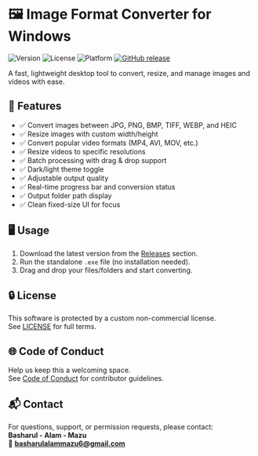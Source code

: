 # 🖼️ Image Format Converter for Windows

![Version](https://img.shields.io/badge/version-v1.0.0-blue)
![License](https://img.shields.io/badge/license-Custom%20Non--Commercial-red)
![Platform](https://img.shields.io/badge/platform-Windows%2010%2F11-lightgrey)
[![GitHub release](https://img.shields.io/github/v/release/basharulalammazu/image-format-converter?label=latest)](https://github.com/basharulalammazu/imageformatconverter-windows/releases)


A fast, lightweight desktop tool to convert, resize, and manage images and videos with ease.

## 🚀 Features

- ✅ Convert images between JPG, PNG, BMP, TIFF, WEBP, and HEIC
- ✅ Resize images with custom width/height
- ✅ Convert popular video formats (MP4, AVI, MOV, etc.)
- ✅ Resize videos to specific resolutions
- ✅ Batch processing with drag & drop support
- ✅ Dark/light theme toggle
- ✅ Adjustable output quality
- ✅ Real-time progress bar and conversion status
- ✅ Output folder path display
- ✅ Clean fixed-size UI for focus

## 🖥️ Usage

1. Download the latest version from the [Releases](./releases) section.
2. Run the standalone `.exe` file (no installation needed).
3. Drag and drop your files/folders and start converting.

## 🔒 License

This software is protected by a custom non-commercial license.  
See [LICENSE](./LICENSE) for full terms.

## 🌐 Code of Conduct

Help us keep this a welcoming space.  
See [Code of Conduct](./CODE_OF_CONDUCT.md) for contributor guidelines.

## 📬 Contact

For questions, support, or permission requests, please contact:  
**Basharul - Alam - Mazu**  
📧 **basharulalammazu6@gmail.com**
